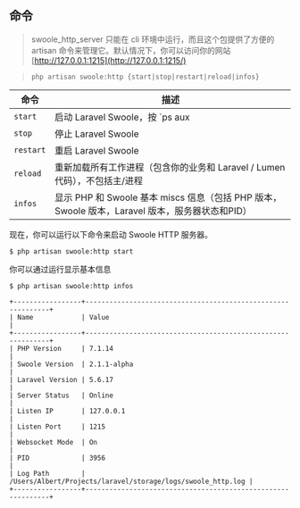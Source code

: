 ## 命令

> swoole_http_server 只能在 cli 环境中运行，而且这个包提供了方便的 artisan 命令来管理它。默认情况下，你可以访问你的网站[http://127.0.0.1:1215](http://127.0.0.1:1215/)

> `php artisan swoole:http {start|stop|restart|reload|infos}`

| 命令 | 描述 |
| --- | --- |
| `start` | 启动 Laravel Swoole，按 `ps aux | grep swoole`` 列出进程 |
| `stop` | 停止 Laravel Swoole |
| `restart` | 重启 Laravel Swoole |
| `reload` | 重新加载所有工作进程（包含你的业务和 Laravel / Lumen 代码），不包括主/进程 |
| `infos` | 显示 PHP 和 Swoole 基本 miscs 信息（包括 PHP 版本，Swoole 版本，Laravel 版本，服务器状态和PID） |

现在，你可以运行以下命令来启动 Swoole HTTP 服务器。

```
$ php artisan swoole:http start
```

你可以通过运行显示基本信息

```
$ php artisan swoole:http infos
```

```
+-----------------+-------------------------------------------------------------+
| Name            | Value                                                       |
+-----------------+-------------------------------------------------------------+
| PHP Version     | 7.1.14                                                      |
| Swoole Version  | 2.1.1-alpha                                                 |
| Laravel Version | 5.6.17                                                      |
| Server Status   | Online                                                      |
| Listen IP       | 127.0.0.1                                                   |
| Listen Port     | 1215                                                        |
| Websocket Mode  | On                                                          |
| PID             | 3956                                                        |
| Log Path        | /Users/Albert/Projects/laravel/storage/logs/swoole_http.log |
+-----------------+-------------------------------------------------------------+
```